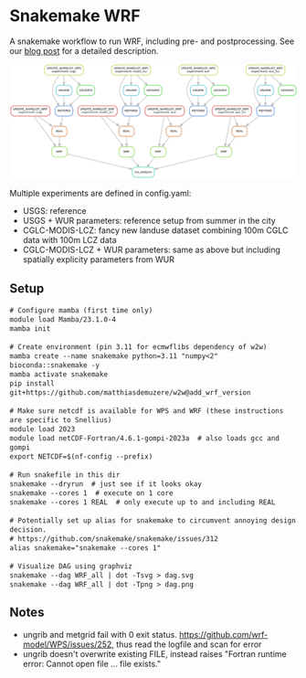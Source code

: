 # Snakemake WRF

A snakemake workflow to run WRF, including pre- and postprocessing. See our [blog post]() for a detailed description.

![Task graph of WRF workflow](workflow_dag.png)

Multiple experiments are defined in config.yaml:

- USGS: reference
- USGS + WUR parameters: reference setup from summer in the city
- CGLC-MODIS-LCZ: fancy new landuse dataset combining 100m CGLC data with 100m LCZ data
- CGLC-MODIS-LCZ + WUR parameters: same as above but including spatially explicity parameters from WUR

## Setup

```
# Configure mamba (first time only)
module load Mamba/23.1.0-4
mamba init

# Create environment (pin 3.11 for ecmwflibs dependency of w2w)
mamba create --name snakemake python=3.11 "numpy<2" bioconda::snakemake -y
mamba activate snakemake
pip install git+https://github.com/matthiasdemuzere/w2w@add_wrf_version

# Make sure netcdf is available for WPS and WRF (these instructions are specific to Snellius)
module load 2023
module load netCDF-Fortran/4.6.1-gompi-2023a  # also loads gcc and gompi
export NETCDF=$(nf-config --prefix)

# Run snakefile in this dir
snakemake --dryrun  # just see if it looks okay
snakemake --cores 1  # execute on 1 core
snakemake --cores 1 REAL  # only execute up to and including REAL

# Potentially set up alias for snakemake to circumvent annoying design decision.
# https://github.com/snakemake/snakemake/issues/312
alias snakemake="snakemake --cores 1"

# Visualize DAG using graphviz
snakemake --dag WRF_all | dot -Tsvg > dag.svg
snakemake --dag WRF_all | dot -Tpng > dag.png
```

## Notes

- ungrib and metgrid fail with 0 exit status. https://github.com/wrf-model/WPS/issues/252, thus read the logfile and scan for error
- ungrib doesn't overwrite existing FILE, instead raises "Fortran runtime error: Cannot open file ... file exists."
